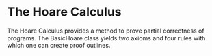 # The Hoare Calculus

The Hoare Calculus provides a method to prove partial correctness of programs. The BasicHoare class yields two axioms and four rules with which one can create proof outlines. 

